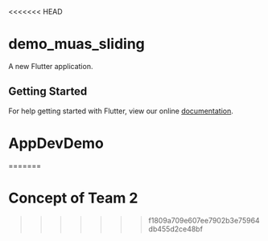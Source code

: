 <<<<<<< HEAD
# demo_muas_sliding

A new Flutter application.

## Getting Started

For help getting started with Flutter, view our online
[documentation](https://flutter.io/).
# AppDevDemo
=======
# Concept of Team 2
>>>>>>> f1809a709e607ee7902b3e75964db455d2ce48bf
